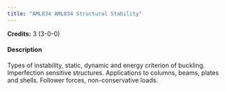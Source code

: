 ```yaml
---
title: "AML834 AML834 Structural Stability"
---
```

**Credits:** 3 (3-0-0)

#### Description
Types of instability, static, dynamic and energy criterion of buckling. Imperfection sensitive structures. Applications to columns, beams, plates and shells. Follower forces, non-conservative loads.